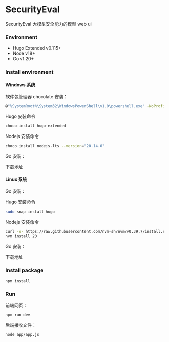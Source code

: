 # SecurityEval

SecurityEval 大模型安全能力的模型 web ui

### Environment

- Hugo Extended v0.115+
- Node v18+
- Go v1.20+

### Install environment

#### Windows 系统

软件包管理器 chocolate 安装：

```bash
@"%SystemRoot%\System32\WindowsPowerShell\v1.0\powershell.exe" -NoProfile -InputFormat None -ExecutionPolicy Bypass -Command "iex ((New-Object System.Net.WebClient).DownloadString('https://chocolatey.org/install.ps1'))" && SET "PATH=%PATH%;%ALLUSERSPROFILE%\chocolatey\bin"
```

Hugo 安装命令

```bash
choco install hugo-extended
```

Nodejs 安装命令

```bash
choco install nodejs-lts --version="20.14.0"
```

Go 安装：

<div><a herf="https://go.dev/doc/install"></a>下载地址</div>

#### Linux 系统

Go 安装：

Hugo 安装命令

```bash
sudo snap install hugo
```

Nodejs 安装命令

```bash
curl -o- https://raw.githubusercontent.com/nvm-sh/nvm/v0.39.7/install.sh | bash
nvm install 20
```

Go 安装：

<div><a herf="https://go.dev/doc/install">下载地址</a></div>

### Install package

```bash
npm install
```

### Run

前端网页：

```bash
npm run dev
```

后端接收文件：

```bash
node app/app.js
```